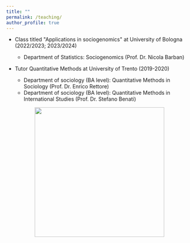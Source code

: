 ```yaml
---
title: ""
permalink: /teaching/
author_profile: true
---
```


 * Class titled "Applications in sociogenomics" at University of Bologna (2022/2023; 2023/2024)
   * Department of Statistics: Sociogenomics (Prof. Dr. Nicola Barban) 


 * Tutor Quantitative Methods at University of Trento (2019-2020) 
      * Department of sociology (BA level): Quantitative Methods in Sociology (Prof. Dr. Enrico Rettore) 
      * Department of sociology (BA level): Quantitative Methods in International Studies (Prof. Dr. Stefano Benati)

<div align="center">
<img src="http://gaiaghirardi.github.io/images/tea.jpeg" width="350" />
</div>
